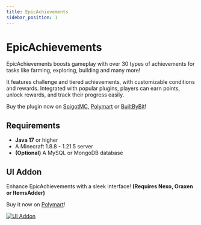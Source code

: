 ```yaml
---
title: EpicAchievements
sidebar_position: 1
---
```


# EpicAchievements

EpicAchievements boosts gameplay with over 30 types of achievements for tasks like farming, exploring, building and many more!

It features challenge and tiered achievements, with customizable conditions and rewards. Integrated with popular plugins, players can earn points, unlock rewards, and track their progress easily.

Buy the plugin now on [SpigotMC](https://www.spigotmc.org/resources/116800/), [Polymart](https://polymart.org/r/5931) or [BuiltByBit](https://builtbybit.com/resources/44823)!

## Requirements
- **Java 17** or higher
- A Minecraft 1.8.8 - 1.21.5 server
- **(Optional)** A MySQL or MongoDB database

## UI Addon

Enhance EpicAchievements with a sleek interface! **(Requires Nexo, Oraxen or ItemsAdder)**

Buy it now on [Polymart](https://polymart.org/resource/epicachievements-ui.6523)!

[![UI Addon](https://imgur.com/J4KI16T.png)](https://polymart.org/resource/epicachievements-ui.6523)
